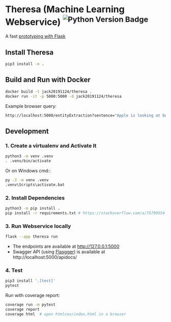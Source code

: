Theresa (Machine Learning Webservice) <sup>![Python Version Badge][Python Version Badge]</sup>
==============================================================================================

A fast [prototyping with Flask](https://flask.palletsprojects.com/en/2.2.x/quickstart/#a-minimal-application)

Install Theresa
---------------

```bash
pip3 install -e .
```

Build and Run with Docker
-------------------------

```bash
docker build -t jack20191124/theresa .
docker run -it -p 5000:5000 -d jack20191124/theresa
```

Example browser query:

```bash
http://localhost:5000/entityExtraction?sentence="Apple is looking at buying U.K. startup for $1 billion"
```

Development
-----------

### 1. Create a virtualenv and Activate It

```bash
python3 -m venv .venv
. .venv/bin/activate
```

Or on Windows cmd::

```bash
py -3 -m venv .venv
.venv\Scripts\activate.bat
```

### 2. Install Dependencies

```bash
python3 -m pip install .
pip install -r requirements.txt # https://stackoverflow.com/a/75799554
```

### 3. Run Webservice locally

```bash
flask --app theresa run
```

- The endpoints are available at http://127.0.0.1:5000
- Swagger API (using [Flasgger][Flasgger]) is available at http://localhost:5000/apidocs/

### 4. Test

```bash
pip3 install '.[test]'
pytest
```

Run with coverage report:

```bash
coverage run -m pytest
coverage report
coverage html  # open htmlcov/index.html in a browser
```


[Flasgger]: https://github.com/flasgger/flasgger

[Python Version Badge]: https://img.shields.io/badge/Python-3.10-brightgreen?style=flat-square&logo=python&logoColor=white
